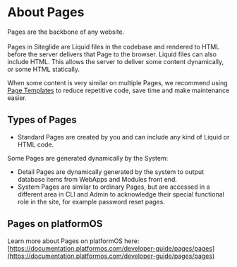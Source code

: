 # About Pages

Pages are the backbone of any website.\
\
Pages in Siteglide are Liquid files in the codebase and rendered to HTML before the server delivers that Page to the browser. Liquid files can also include HTML. This allows the server to deliver some content dynamically, or some HTML statically.

When some content is very similar on multiple Pages, we recommend using [Page Templates](../page-templates/) to reduce repetitive code, save time and make maintenance easier.

## Types of Pages

* Standard Pages are created by you and can include any kind of Liquid or HTML code.

Some Pages are generated dynamically by the System:

* Detail Pages are dynamically generated by the system to output database items from WebApps and Modules front end.
* System Pages are similar to ordinary Pages, but are accessed in a different area in CLI and Admin to acknowledge their special functional role in the site, for example password reset pages.

## Pages on platformOS

Learn more about Pages on platformOS here: [https://documentation.platformos.com/developer-guide/pages/pages](https://documentation.platformos.com/developer-guide/pages/pages)

